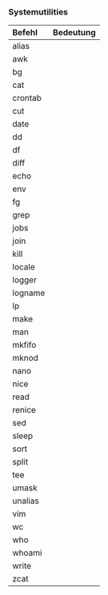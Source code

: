 ### Systemutilities

| Befehl | Bedeutung |
| :--- | :--- |
| alias |  |
| awk |  |
| bg |  |
| cat |  |
| crontab |  |
| cut |  |
| date |  |
| dd |  |
| df |  |
| diff |  |
| echo |  |
| env |  |
| fg |  |
| grep |  |
| jobs |  |
| join |  |
| kill |  |
| locale |  |
| logger |  |
| logname |  |
| lp |  |
| make |  |
| man |  |
| mkfifo |  |
| mknod |  |
| nano |  |
| nice |  |
| read |  |
| renice |  |
| sed |  |
| sleep |  |
| sort |  |
| split |  |
| tee |  |
| umask |  |
| unalias |  |
| vim |  |
| wc |  |
| who |  |
| whoami |  |
| write |  |
| zcat |  |




